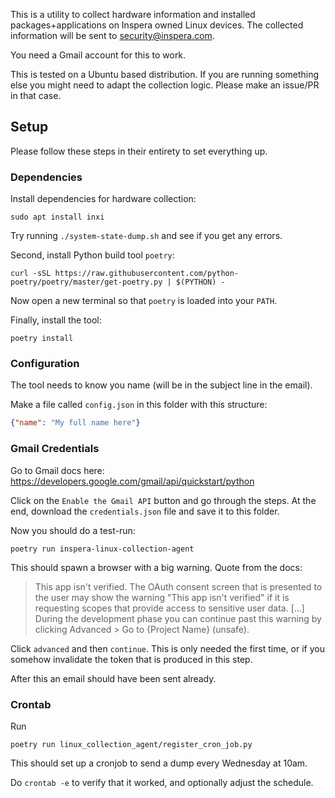 This is a utility to collect hardware information and installed packages+applications on Inspera owned Linux devices. The collected information will be sent to [security@inspera.com](mailto:security@inspera.com).

You need a Gmail account for this to work.

This is tested on a Ubuntu based distribution. If you are running something else you might need to adapt the collection logic. Please make an issue/PR in that case.

## Setup

Please follow these steps in their entirety to set everything up.

### Dependencies
Install dependencies for hardware collection:

```
sudo apt install inxi
```
Try running `./system-state-dump.sh` and see if you get any errors.

Second, install Python build tool `poetry`:
```
curl -sSL https://raw.githubusercontent.com/python-poetry/poetry/master/get-poetry.py | $(PYTHON) -
```
Now open a new terminal so that `poetry` is loaded into your `PATH`.

Finally, install the tool:
```
poetry install
```

### Configuration
The tool needs to know you name (will be in the subject line in the email).

Make a file called `config.json` in this folder with this structure:
```json
{"name": "My full name here"}
```

### Gmail Credentials

Go to Gmail docs here: https://developers.google.com/gmail/api/quickstart/python

Click on the `Enable the Gmail API` button and go through the steps.
At the end, download the `credentials.json` file and save it to this folder.

Now you should do a test-run:

```
poetry run inspera-linux-collection-agent
```

This should spawn a browser with a big warning. Quote from the docs:
> This app isn't verified.
The OAuth consent screen that is presented to the user may show the warning "This app isn't verified" if it is requesting scopes that provide access to sensitive user data. [...] During the development phase you can continue past this warning by clicking Advanced > Go to {Project Name} (unsafe).

Click `advanced` and then `continue`. This is only needed the first time, or if you somehow invalidate the token that is produced in this step.

After this an email should have been sent already.

### Crontab

Run 
```
poetry run linux_collection_agent/register_cron_job.py
```
This should set up a cronjob to send a dump every Wednesday at 10am.

Do `crontab -e` to verify that it worked, and optionally adjust the schedule.